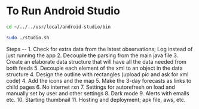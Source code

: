 # To Run Android Studio

```bash
cd ~/../../usr/local/android-studio/bin
```

```bash
sudo ./studio.sh
```

Steps
-- 1. Check for extra data from the latest observations; Log instead of just running the app
2. Decouple the parsing from the main java file
3. Create an elaborate data structure that will have all the data needed from both feeds
5. Decouple each element of the xml to an object in the data structure
4. Design the outline with rectangles (upload pic and ask for xml code)
4. Add the icons and the map
5. Make the 3-day forecasts as links to child pages
6. No internet rxn
7. Settings for autorefresh on load and manually set by user and  other settings
8. Dark mode
9. Alerts with emails etc.
10. Starting thumbnail
11. Hosting and deployment; apk file, aws, etc.
